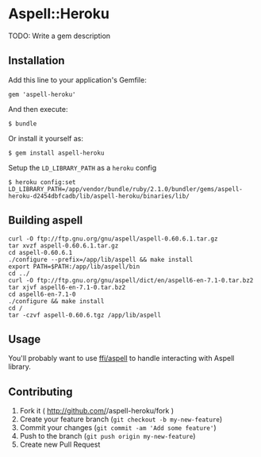 # Aspell::Heroku

TODO: Write a gem description

## Installation

Add this line to your application's Gemfile:

    gem 'aspell-heroku'

And then execute:

    $ bundle

Or install it yourself as:

    $ gem install aspell-heroku

Setup the `LD_LIBRARY_PATH` as a `heroku` config

    $ heroku config:set LD_LIBRARY_PATH=/app/vendor/bundle/ruby/2.1.0/bundler/gems/aspell-heroku-d2454dbfcadb/lib/aspell-heroku/binaries/lib/

## Building aspell

	curl -O ftp://ftp.gnu.org/gnu/aspell/aspell-0.60.6.1.tar.gz
	tar xvzf aspell-0.60.6.1.tar.gz
	cd aspell-0.60.6.1
	./configure --prefix=/app/lib/aspell && make install
	export PATH=$PATH:/app/lib/aspell/bin
	cd ../
	curl -O ftp://ftp.gnu.org/gnu/aspell/dict/en/aspell6-en-7.1-0.tar.bz2
	tar xjvf aspell6-en-7.1-0.tar.bz2
	cd aspell6-en-7.1-0
	./configure && make install
	cd /
	tar -czvf aspell-0.60.6.tgz /app/lib/aspell

## Usage

You'll probably want to use [ffi/aspell](https://github.com/YorickPeterse/ffi-aspell) to handle interacting with Aspell library.

## Contributing

1. Fork it ( http://github.com/<my-github-username>/aspell-heroku/fork )
2. Create your feature branch (`git checkout -b my-new-feature`)
3. Commit your changes (`git commit -am 'Add some feature'`)
4. Push to the branch (`git push origin my-new-feature`)
5. Create new Pull Request
